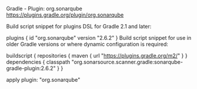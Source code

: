 Gradle - Plugin: org.sonarqube https://plugins.gradle.org/plugin/org.sonarqube

Build script snippet for plugins DSL for Gradle 2.1 and later:

plugins {
  id "org.sonarqube" version "2.6.2"
}
Build script snippet for use in older Gradle versions or where dynamic configuration is required:

buildscript {
  repositories {
    maven {
      url "https://plugins.gradle.org/m2/"
    }
  }
  dependencies {
    classpath "org.sonarsource.scanner.gradle:sonarqube-gradle-plugin:2.6.2"
  }
}

apply plugin: "org.sonarqube"